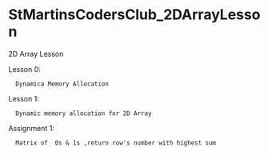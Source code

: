 # StMartinsCodersClub_2DArrayLesson
2D Array Lesson



Lesson 0:
      
      Dynamica Memory Allocation
      
Lesson 1:
  
      Dynamic memory allocation for 2D Array
      
Assignment 1:
  
      Matrix of  0s & 1s ,return row's number with highest sum
      
      
